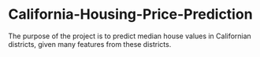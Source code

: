 # California-Housing-Price-Prediction
The purpose of the project is to predict median house values in Californian districts, given many features from these districts.
